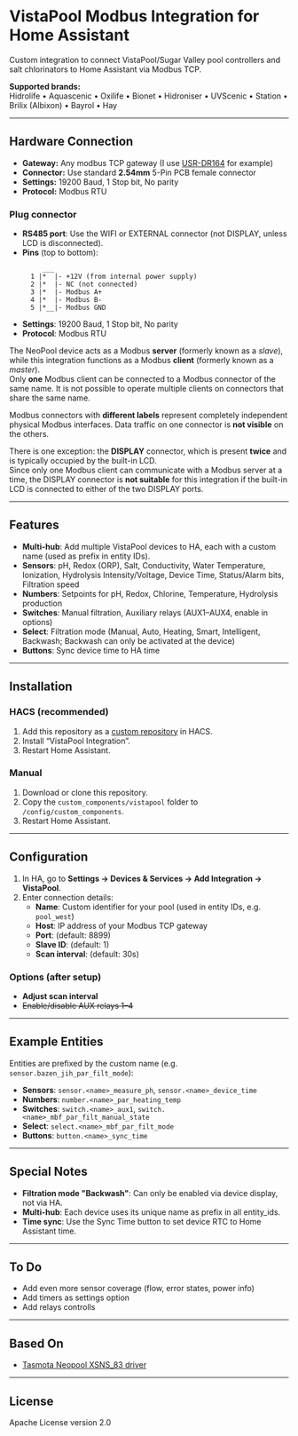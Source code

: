 # VistaPool Modbus Integration for Home Assistant

Custom integration to connect VistaPool/Sugar Valley pool controllers and salt chlorinators to Home Assistant via Modbus TCP.

**Supported brands:**  
Hidrolife • Aquascenic • Oxilife • Bionet • Hidroniser • UVScenic • Station • Brilix (Albixon) • Bayrol • Hay

---

## Hardware Connection

- **Gateway:** Any modbus TCP gateway (I use [USR-DR164](https://www.pusr.com/products/Serial-to-Dual-Band-WiFi-Converter.html) for example)
- **Connector:** Use standard **2.54mm** 5-Pin PCB female connector
- **Settings:** 19200 Baud, 1 Stop bit, No parity
- **Protocol:** Modbus RTU

### Plug connector

- **RS485 port**: Use the WIFI or EXTERNAL connector (not DISPLAY, unless LCD is disconnected).
- **Pins** (top to bottom):
    ```
         ___
      1 |*  |- +12V (from internal power supply)
      2 |*  |- NC (not connected)
      3 |*  |- Modbus A+
      4 |*  |- Modbus B-
      5 |*__|- Modbus GND
    ```
- **Settings**: 19200 Baud, 1 Stop bit, No parity
- **Protocol**: Modbus RTU


The NeoPool device acts as a Modbus **server** (formerly known as a *slave*), while this integration functions as a Modbus **client** (formerly known as a *master*).  
Only **one** Modbus client can be connected to a Modbus connector of the same name. It is not possible to operate multiple clients on connectors that share the same name.

Modbus connectors with **different labels** represent completely independent physical Modbus interfaces. Data traffic on one connector is **not visible** on the others.

There is one exception: the **DISPLAY** connector, which is present **twice** and is typically occupied by the built-in LCD.  
Since only one Modbus client can communicate with a Modbus server at a time, the DISPLAY connector is **not suitable** for this integration if the built-in LCD is connected to either of the two DISPLAY ports.

---

## Features

- **Multi-hub**: Add multiple VistaPool devices to HA, each with a custom name (used as prefix in entity IDs).
- **Sensors**: pH, Redox (ORP), Salt, Conductivity, Water Temperature, Ionization, Hydrolysis Intensity/Voltage, Device Time, Status/Alarm bits, Filtration speed
- **Numbers**: Setpoints for pH, Redox, Chlorine, Temperature, Hydrolysis production
- **Switches**: Manual filtration, Auxiliary relays (AUX1–AUX4, enable in options)
- **Select**: Filtration mode (Manual, Auto, Heating, Smart, Intelligent, Backwash; Backwash can only be activated at the device)
- **Buttons**: Sync device time to HA time

---

## Installation

### HACS (recommended)
1. Add this repository as a [custom repository](https://hacs.xyz/docs/faq/custom_repositories/) in HACS.
2. Install “VistaPool Integration”.
3. Restart Home Assistant.

### Manual
1. Download or clone this repository.
2. Copy the `custom_components/vistapool` folder to `/config/custom_components`.
3. Restart Home Assistant.

---

## Configuration

1. In HA, go to **Settings → Devices & Services → Add Integration → VistaPool**.
2. Enter connection details:
    - **Name**: Custom identifier for your pool (used in entity IDs, e.g. `pool_west`)
    - **Host**: IP address of your Modbus TCP gateway
    - **Port**: (default: 8899)
    - **Slave ID**: (default: 1)
    - **Scan interval**: (default: 30s)

### Options (after setup)

- **Adjust scan interval**
- ~~Enable/disable AUX relays 1–4~~

---

## Example Entities

Entities are prefixed by the custom name (e.g. `sensor.bazen_jih_par_filt_mode`):

- **Sensors**: `sensor.<name>_measure_ph`, `sensor.<name>_device_time`
- **Numbers**: `number.<name>_par_heating_temp`
- **Switches**: `switch.<name>_aux1`, `switch.<name>_mbf_par_filt_manual_state`
- **Select**: `select.<name>_mbf_par_filt_mode`
- **Buttons**: `button.<name>_sync_time`

---

## Special Notes

- **Filtration mode "Backwash"**: Can only be enabled via device display, not via HA.
- **Multi-hub**: Each device uses its unique name as prefix in all entity_ids.
- **Time sync**: Use the Sync Time button to set device RTC to Home Assistant time.

---

## To Do

- Add even more sensor coverage (flow, error states, power info)
- Add timers as settings option
- Add relays controlls

---

## Based On

- [Tasmota Neopool XSNS_83 driver](https://github.com/arendst/Tasmota/blob/master/tasmota/tasmota_xsns_sensor/xsns_83_neopool.ino)

---

## License

Apache License version 2.0
